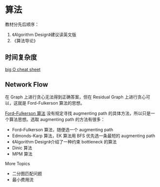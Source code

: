 # 算法

教材分先后顺序：
1. 《Algorithm Design》建议读英文版
2. 《算法导论》

## 时间复杂度
[big O cheat sheet](https://www.bigocheatsheet.com/)

## Network Flow
在 Graph 上进行贪心无法得到正确答案，但在 Residual Graph 上进行贪心可以，这就是 Ford-Fulkerson 算法的思想。

[Ford–Fulkerson 算法](https://en.wikipedia.org/wiki/Ford%E2%80%93Fulkerson_algorithm) 没有规定寻找 augmenting path 的具体方法，所以只是一个算法思想。选取 augmenting path 的方法有很多：
- Ford–Fulkerson 算法，随便选一个 augmenting path
- Edmonds-Karp 算法，EK 算法用 BFS 优先选一条最短的 augmenting path
- 《Algorithm Design》介绍了一种约束 bottleneck 的算法
- Dinic 算法
- MPM 算法

More Topics
- 二分图匹配问题
- 最小费用流
